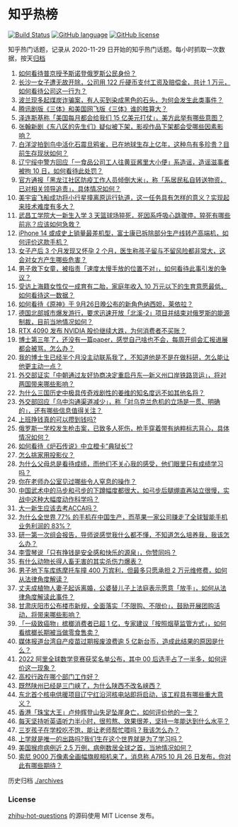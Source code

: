 # 知乎热榜
[![Build Status](https://github.com/ToWeLong/zhihu-hot-questions/workflows/CI/badge.svg)](https://github.com/ToWeLong/zhihu-hot-questions/actions)
[![GitHub language](https://img.shields.io/badge/language-golang-orange.svg)](https://golang.org/)
[![GitHub license](https://img.shields.io/github/license/ToWeLong/zhihu-hot-questions)](https://github.com/ToWeLong/zhihu-hot-questions/blob/main/LICENSE)

知乎热门话题，记录从 2020-11-29 日开始的知乎热门话题。每小时抓取一次数据，按天[归档](./archives)

<!-- BEGIN -->

1. [如何看待普京授予斯诺登俄罗斯公民身份？](https://www.zhihu.com/question/555765852)
1. [长沙一女子遭无故开除，公司用 122 斤硬币支付工资及赔偿金，共计 1 万元，如何看待公司这一行为？](https://www.zhihu.com/question/555618346)
1. [波兰现多起煤炭诈骗案，有人买到染成黑色的石头，为何会发生此类事件？](https://www.zhihu.com/question/555702554)
1. [腾讯剧版《三体》和美国网飞版《三体》谁的胜算大？](https://www.zhihu.com/question/501236241)
1. [泽连斯基称「美国每月都会给我们 15 亿美元打仗」，美方此举有哪些意图？](https://www.zhihu.com/question/555716255)
1. [张翰新剧《东八区的先生们》疑似被下架，影视作品下架都会受哪些因素影响？](https://www.zhihu.com/question/555747139)
1. [白洋淀拍到鸟中活化石震旦鸦雀，已在地球生存上亿年，这种鸟有多珍贵？目前生存现状如何？](https://www.zhihu.com/question/555265726)
1. [辽宁绥中警方回应「一食品公司工人往黄豆酱里大小便」系造谣，造谣滋事者被拘 10 日，如何看待此处罚？](https://www.zhihu.com/question/555712776)
1. [官方通报「黑龙江社区防疫工作人员倾倒大米」，称「系居民私自转送物资，已对相关领导追责」，具体情况如何？](https://www.zhihu.com/question/555699459)
1. [美宇宙飞船成功将小行星撞离原运行轨道，这一任务具有怎样的意义？实现起来技术难度有多大？](https://www.zhihu.com/question/555779002)
1. [武昌工学院大一新生入学 3 天篮球场猝死，死因系呼吸心跳骤停，猝死有哪些前兆？应该如何急救？](https://www.zhihu.com/question/555620614)
1. [iPhone 14 或成史上销量最差机型，富士康已拆除部分生产线转产高端机，如何评价这款手机？](https://www.zhihu.com/question/555620369)
1. [女子产后 3 个月发现又怀孕 2 个月，医生称孩子留与不留风险都非常大，这会对女方产生哪些危害？](https://www.zhihu.com/question/555700157)
1. [男子救下女童，被指责「速度太慢手放的位置不对」，如何看待此事引发的争议？](https://www.zhihu.com/question/555772105)
1. [受访上海籍女性仅一成育有二胎，家庭年收入 10 万元以下的生育意愿最低，如何看待这一数据？](https://www.zhihu.com/question/555625977)
1. [如何看待《原神》于 9月26日晚公布的新角色纳西妲，莱依拉？](https://www.zhihu.com/question/555727677)
1. [德国北部城市爆发游行，要求迅速开放「北溪-2」项目并结束对俄罗斯的能源制裁，目前当地情况如何？](https://www.zhihu.com/question/555662232)
1. [RTX 4090 发布 NVIDIA 股价继续大跌，为何消费者不买账？](https://www.zhihu.com/question/555269620)
1. [博士第三年了，还没有一篇paper，感觉自己啥也不会，每周开组会汇报进展都会被骂，怎么办？](https://www.zhihu.com/question/551892414)
1. [我的博士生已经半个月没主动联系我了，不知道他是不是在做科研，怎么能让他更主动一点？](https://www.zhihu.com/question/549989731)
1. [外交部证实「中朝通过友好协商决定重启丹东—新义州口岸铁路货运」，将对两国带来哪些影响？](https://www.zhihu.com/question/555692544)
1. [为什么三国历史中极具传奇戏剧性的姜维的知名度远不如其他名将？](https://www.zhihu.com/question/45152282)
1. [外交部回应「乌中沟通渠道减少」，称「对乌克兰危机的立场是一贯、明确的」，还有哪些信息值得关注？](https://www.zhihu.com/question/555742309)
1. [上班挣钱真的可以攒到钱吗?](https://www.zhihu.com/question/549411240)
1. [俄罗斯一学校发生枪击案，已致多人死伤，枪手穿着带有纳粹标志背心，具体情况如何？](https://www.zhihu.com/question/555691967)
1. [如何看待《炉石传说》中立橙卡“典狱长”?](https://www.zhihu.com/question/555048835)
1. [怎么挑家用投影仪？](https://www.zhihu.com/question/408787495)
1. [为什么父母总是看待成绩，而他们不关心我的感受，他们眼里只有成绩学习吗？](https://www.zhihu.com/question/555370907)
1. [你在老师办公室见过哪些令人窒息的操作？](https://www.zhihu.com/question/269683905)
1. [中国武术中的马步和弓步的下蹲幅度都很大，如弓步后腿绷直再站立很慢，实战中这种大幅度动作科学吗？](https://www.zhihu.com/question/551257970)
1. [大一新生应该去考ACCA吗？](https://www.zhihu.com/question/345718776)
1. [为什么全世界 77% 的手机在中国生产，而苹果一家公司赚走了全球智能手机业务利润的 83%？](https://www.zhihu.com/question/555043720)
1. [研一第一次组会报告，导师说感觉我什么都不懂，不知道怎么培养我，我该怎么办？](https://www.zhihu.com/question/501944863)
1. [李雪琴说「只有挣钱是安全感和快乐的源泉」，你赞同吗？](https://www.zhihu.com/question/555646084)
1. [有什么动物长得人畜无害的其实杀伤力爆表？](https://www.zhihu.com/question/310860753)
1. [男子地下车库练摩托车撞 400 万宾利，但最多只愿承担 2 万元维修费，如何从法律角度解读？](https://www.zhihu.com/question/555595026)
1. [丈夫成植物人妻子起诉离婚，公婆替儿子上法庭表示愿意「放手」，如何从法律角度解读此事件？](https://www.zhihu.com/question/554858979)
1. [甘肃庆阳市公布楼市新规，全面落实「不限购、不限价」，鼓励开展团购活动，将带来哪些影响？](https://www.zhihu.com/question/555717122)
1. [「一级致癌物」槟榔消费者已超 1 亿，专家建议「按照烟草监管方式」，如何看槟榔长期被当做零食售卖？](https://www.zhihu.com/question/554650031)
1. [媒体报道台湾自产疫苗过期报废浪费逾 5 亿新台币，造成此结果的原因是什么？](https://www.zhihu.com/question/555621787)
1. [2022 阿里全球数学竞赛获奖名单公布，其中 00 后选手占了一半多，如何评价这一现象？](https://www.zhihu.com/question/555625231)
1. [高校行政在哪个部门工作好？](https://www.zhihu.com/question/324852843)
1. [既然陕州已经是三门峡了，为什么陕西不改名峡西？](https://www.zhihu.com/question/550885094)
1. [东北首个核电供暖项目辽宁红沿河核电站即将启动，该工程具有哪些重大意义？](https://www.zhihu.com/question/555684267)
1. [香港「珠宝大王」卢仲辉登山失足坠崖身亡，如何评价他的一生？](https://www.zhihu.com/question/555682845)
1. [每天坚持听英语听力半小时，很煎熬、效果很差，坚持一年能达到什么水平？](https://www.zhihu.com/question/47916443)
1. [三岁孩子在学校吃不饱，能让老师帮忙喂吗？我该怎么办？](https://www.zhihu.com/question/552407837)
1. [上学就是唯一的出路吗?我们生在这个世界就是为了学习吗？](https://www.zhihu.com/question/553795293)
1. [美国猴痘病例近 2.5 万例，病例数居全球之首，当地情况如何？](https://www.zhihu.com/question/555514474)
1. [索尼 9000 万像素全画幅旗舰相机来了，消息称 A7R5 10 月 26 日发布，你对此有哪些期待？](https://www.zhihu.com/question/555267076)

<!-- END -->

历史归档 [./archives](./archives)


### License
[zhihu-hot-questions](https://github.com/towelong/zhihu-hot-questions) 的源码使用 MIT License 发布。